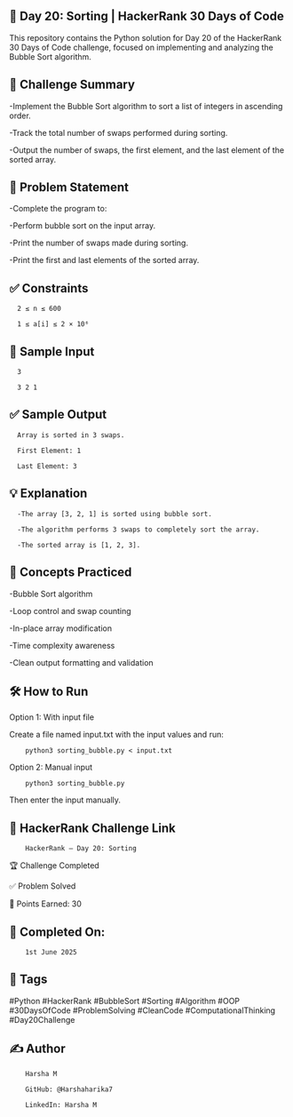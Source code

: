 ## 📘 Day 20: Sorting | HackerRank 30 Days of Code

This repository contains the Python solution for Day 20 of the HackerRank 30 Days of Code challenge, focused on implementing and analyzing the Bubble Sort algorithm.

## 🚀 Challenge Summary

-Implement the Bubble Sort algorithm to sort a list of integers in ascending order.

-Track the total number of swaps performed during sorting.

-Output the number of swaps, the first element, and the last element of the sorted array.

## 📝 Problem Statement

-Complete the program to:

-Perform bubble sort on the input array.

-Print the number of swaps made during sorting.

-Print the first and last elements of the sorted array.

## ✅ Constraints

      2 ≤ n ≤ 600
      
      1 ≤ a[i] ≤ 2 × 10⁶

## 🔢 Sample Input

      3  
      
      3 2 1

## ✅ Sample Output

      Array is sorted in 3 swaps.
      
      First Element: 1 
      
      Last Element: 3

## 💡 Explanation

      -The array [3, 2, 1] is sorted using bubble sort.
      
      -The algorithm performs 3 swaps to completely sort the array.
      
      -The sorted array is [1, 2, 3].

## 🧠 Concepts Practiced

-Bubble Sort algorithm

-Loop control and swap counting

-In-place array modification

-Time complexity awareness

-Clean output formatting and validation

## 🛠 How to Run

Option 1: With input file

Create a file named input.txt with the input values and run:

        python3 sorting_bubble.py < input.txt

Option 2: Manual input

        python3 sorting_bubble.py

Then enter the input manually.

## 🔗 HackerRank Challenge Link

        HackerRank – Day 20: Sorting

🏆 Challenge Completed

✅ Problem Solved

🎯 Points Earned: 30

## 📅 Completed On:

        1st June 2025

## 🔖 Tags

#Python #HackerRank #BubbleSort #Sorting #Algorithm #OOP #30DaysOfCode #ProblemSolving  #CleanCode #ComputationalThinking #Day20Challenge

## ✍ Author

        Harsha M
        
        GitHub: @Harshaharika7
        
        LinkedIn: Harsha M
